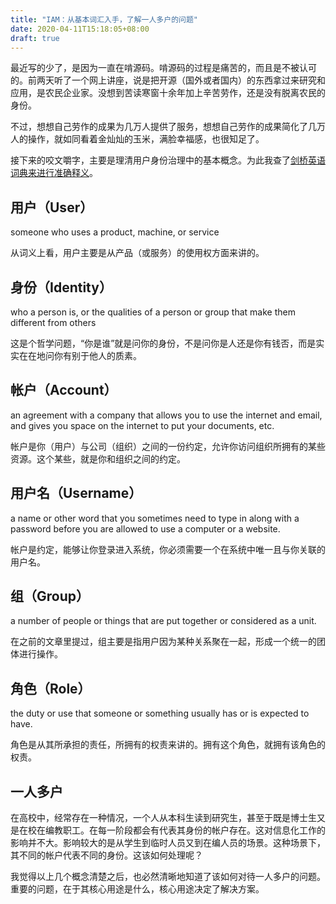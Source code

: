 ```yaml
---
title: "IAM：从基本词汇入手，了解一人多户的问题"
date: 2020-04-11T15:18:05+08:00
draft: true
---
```


最近写的少了，是因为一直在啃源码。啃源码的过程是痛苦的，而且是不被认可的。前两天听了一个网上讲座，说是把开源（国外或者国内）的东西拿过来研究和应用，是农民企业家。没想到苦读寒窗十余年加上辛苦劳作，还是没有脱离农民的身份。

不过，想想自己劳作的成果为几万人提供了服务，想想自己劳作的成果简化了几万人的操作，就如同看着金灿灿的玉米，满脸幸福感，也很知足了。

接下来的咬文嚼字，主要是理清用户身份治理中的基本概念。为此我查了[剑桥英语词典来进行准确释义](https://dictionary.cambridge.org/zhs/%E8%AF%8D%E5%85%B8/%E8%8B%B1%E8%AF%AD/)。

## 用户（User）

someone who uses a product, machine, or service

从词义上看，用户主要是从产品（或服务）的使用权方面来讲的。

## 身份（Identity）

who a person is, or the qualities of a person or group that make them different from others

这是个哲学问题，“你是谁”就是问你的身份，不是问你是人还是你有钱否，而是实实在在地问你有别于他人的质素。

## 帐户（Account）

an agreement with a company that allows you to use the internet and email, and gives you space on the internet to put your documents, etc.

帐户是你（用户）与公司（组织）之间的一份约定，允许你访问组织所拥有的某些资源。这个某些，就是你和组织之间的约定。

## 用户名（Username）

a name or other word that you sometimes need to type in along with a password before you are allowed to use a computer or a website.

帐户是约定，能够让你登录进入系统，你必须需要一个在系统中唯一且与你关联的用户名。

## 组（Group）

a number of people or things that are put together or considered as a unit.

在之前的文章里提过，组主要是指用户因为某种关系聚在一起，形成一个统一的团体进行操作。

## 角色（Role）

the duty or use that someone or something usually has or is expected to have.

角色是从其所承担的责任，所拥有的权责来讲的。拥有这个角色，就拥有该角色的权责。

## 一人多户

在高校中，经常存在一种情况，一个人从本科生读到研究生，甚至于既是博士生又是在校在编教职工。在每一阶段都会有代表其身份的帐户存在。这对信息化工作的影响并不大。影响较大的是从学生到临时人员又到在编人员的场景。这种场景下，其不同的帐户代表不同的身份。这该如何处理呢？

我觉得以上几个概念清楚之后，也必然清晰地知道了该如何对待一人多户的问题。重要的问题，在于其核心用途是什么，核心用途决定了解决方案。
